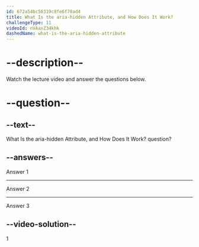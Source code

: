 ```yaml
---
id: 672a54bc58319c8fe6f78ad4
title: What Is the aria-hidden Attribute, and How Does It Work?
challengeType: 11
videoId: nVAaxZ34khk
dashedName: what-is-the-aria-hidden-attribute
---
```


# --description--

Watch the lecture video and answer the questions below.

# --question--

## --text--

What Is the aria-hidden Attribute, and How Does It Work? question?

## --answers--

Answer 1

---

Answer 2

---

Answer 3

## --video-solution--

1
